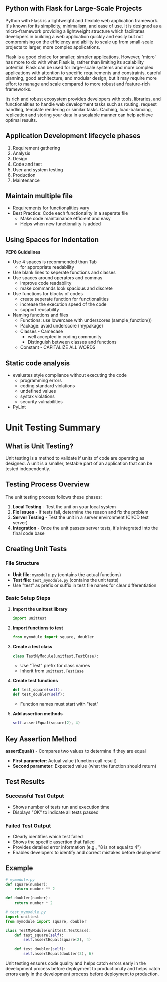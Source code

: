 ## Python with Flask for Large-Scale Projects
Python with Flask is a lightweight and flexible web application framework. It's known for its simplicity, minimalism, and ease of use. It is designed as a micro-framework providing a lightweight structure which facilitates developers in building a web application quickly and easily but not compromising on the efficiency and ability to scale up from small-scale projects to larger, more complex applications.

Flask is a good choice for smaller, simpler applications. However, 'micro' has more to do with what Flask is, rather than limiting its scalability potential. Flask can be used for large-scale systems and more complex applications with attention to specific requirements and constraints, careful planning, good architecture, and modular design, but it may require more effort to manage and scale compared to more robust and feature-rich frameworks.

Its rich and robust ecosystem provides developers with tools, libraries, and functionalities to handle web development tasks such as routing, request handling, template rendering or similar tasks. Caching, load-balancing, replication and storing your data in a scalable manner can help achieve optimal results.

## Application Development lifecycle phases
1. Requirement gathering
2. Analysis
3. Design
4. Code and test
5. User and system testing
6. Production
7. Maintenance

## Maintain multiple file
- Requirements for functionalities vary
- Best Practice: Code each functionality in a seperate file
    - Make code maintainance efficient and easy
    - Helps when new functionality is added

## Using Spaces for Indentation
**PEP8 Guidelines**
- Use 4 spaces is recommended than Tab
    - for appropriate readability
- Use blank lines to seperate functions and classes
- Use spaces around operators and commas
    - improve code readability
    - make commands look spacious and discrete
- Use functions for blocks of codes
    - create seperate function for functionalities
    - increase the execution speed of the code
    - support reusability
- Naming functions and files
    - Functions: use lowercase with underscores (sample_function())
    - Package: avoid underscore (mypakage)
    - Classes - Camecase
        - well accepted in coding community
        - Distinguish between classes and functions
    - Constant - CAPITALIZE ALL WORDS

## Static code analysis
- evaluates style compliance without executing the code
    - programming errors
    - coding standard violations
    - undefined values
    - systax violations
    - security vulnabilities
- PyLint

# Unit Testing Summary

## What is Unit Testing?

Unit testing is a method to validate if units of code are operating as designed. A unit is a smaller, testable part of an application that can be tested independently.

## Testing Process Overview

The unit testing process follows these phases:

1. **Local Testing** - Test the unit on your local system
2. **Fix Issues** - If tests fail, determine the reason and fix the problem
3. **Server Testing** - Test the unit in a server environment (CI/CD test server)
4. **Integration** - Once the unit passes server tests, it's integrated into the final code base

## Creating Unit Tests

### File Structure
- **Unit file**: `mymodule.py` (contains the actual functions)
- **Test file**: `test_mymodule.py` (contains the unit tests)
- Use "test" as prefix or suffix in test file names for clear differentiation

### Basic Setup Steps

1. **Import the unittest library**
   ```python
   import unittest
   ```

2. **Import functions to test**
   ```python
   from mymodule import square, doubler
   ```

3. **Create a test class**
   ```python
   class TestMyModule(unittest.TestCase):
   ```
   - Use "Test" prefix for class names
   - Inherit from `unittest.TestCase`

4. **Create test functions**
   ```python
   def test_square(self):
   def test_doubler(self):
   ```
   - Function names must start with "test"

5. **Add assertion methods**
   ```python
   self.assertEqual(square(2), 4)
   ```

## Key Assertion Method

**assertEqual()** - Compares two values to determine if they are equal
- **First parameter**: Actual value (function call result)
- **Second parameter**: Expected value (what the function should return)

## Test Results

### Successful Test Output
- Shows number of tests run and execution time
- Displays "OK" to indicate all tests passed

### Failed Test Output
- Clearly identifies which test failed
- Shows the specific assertion that failed
- Provides detailed error information (e.g., "8 is not equal to 4")
- Enables developers to identify and correct mistakes before deployment

## Example

```python
# mymodule.py
def square(number):
    return number ** 2

def doubler(number):
    return number * 2

# test_mymodule.py
import unittest
from mymodule import square, doubler

class TestMyModule(unittest.TestCase):
    def test_square(self):
        self.assertEqual(square(2), 4)
    
    def test_doubler(self):
        self.assertEqual(doubler(3), 6)
```

Unit testing ensures code quality and helps catch errors early in the development process before deployment to production.ity and helps catch errors early in the development process before deployment to production.
